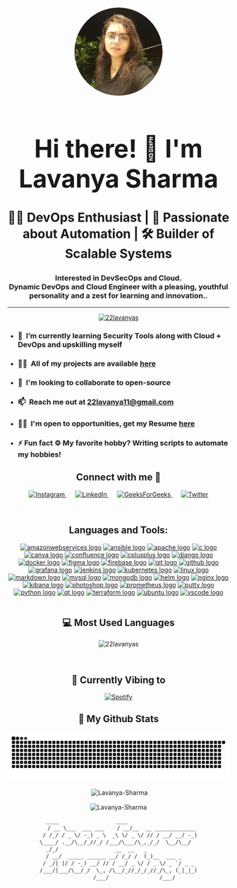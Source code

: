 <h1 align="center">

<div align="center">
<img src="./linkedin_profile_pic.png" alt="Photo" width="200" height="200" style="border-radius: 50%; object-fit: cover;">

  <h1>Hi there! 👋 I'm Lavanya Sharma</h1>
  <p>👨‍💻 DevOps Enthusiast | 🌟 Passionate about Automation | 🛠️ Builder of Scalable Systems</p>
</div>

<h3 align="center"> Interested in DevSecOps and Cloud. <br>
Dynamic DevOps and Cloud Engineer with a pleasing, youthful personality and a zest for learning and innovation..</h3>
<hr >

<p align="center"> <a href="https://github.com/ryo-ma/github-profile-trophy"><img src="https://github-profile-trophy.vercel.app/?username=22lavanyas" alt="22lavanyas" /></a> </p>


- ### 🌱 &nbsp;I’m currently learning **Security Tools along with Cloud + DevOps** and upskilling myself

- ### 👨‍💻&nbsp; All of my projects are available [here](https://github.com/22lavanyas?tab=repositories)

- ### 👯&nbsp; I'm looking to collaborate to open-source

- ### 📫&nbsp; Reach me out at <a href="mailto:22lavanya11@gmail.com"><b>22lavanya11@gmail.com</b></a>

- ### 👨‍💼&nbsp; I'm open to opportunities, get my Resume [here](https://drive.google.com/file/d/1Ww9h09JTkGt53Ov1RbXf5h4bZv8s_Hh5/view?usp=sharing)

- ### ⚡ Fun fact **⚙️ My favorite hobby? Writing scripts to automate my hobbies!**

<h2 align="center">Connect with me 🤝 <br> </h2>
<p align="center">
  <a href="https://www.instagram.com/22lavanya_bhardwaj" target="_blank">
    <img src="https://raw.githubusercontent.com/rahuldkjain/github-profile-readme-generator/master/src/images/icons/Social/instagram.svg" alt="Instagram" height="50" width="50" />
  </a>
  &nbsp;&nbsp;&nbsp;&nbsp;
  <a href="https://www.linkedin.com/in/22lavanya/" target="_blank">
    <img src="https://raw.githubusercontent.com/rahuldkjain/github-profile-readme-generator/master/src/images/icons/Social/linked-in-alt.svg" alt="LinkedIn" height="50" width="50" />
  </a>
  &nbsp;&nbsp;&nbsp;&nbsp;
  <a href="https://auth.geeksforgeeks.org/user/22lavanya11" target="_blank">
    <img src="https://raw.githubusercontent.com/rahuldkjain/github-profile-readme-generator/master/src/images/icons/Social/geeks-for-geeks.svg" alt="GeeksForGeeks" height="50" width="50" />
  </a>
  &nbsp;&nbsp;&nbsp;&nbsp;
  <a href="https://x.com/22lavanya11" target="_blank">
    <img src="https://raw.githubusercontent.com/rahuldkjain/github-profile-readme-generator/master/src/images/icons/Social/twitter.svg" alt="Twitter" height="50" width="50" />
  </a>
</p>

<br>
<h2 align="center">Languages and Tools:</h2>
<div align="center">
  <a href="https://aws.amazon.com" target="_blank" rel="noreferrer"><img src="https://cdn.jsdelivr.net/gh/devicons/devicon/icons/amazonwebservices/amazonwebservices-line-wordmark.svg" height="60" width="60" alt="amazonwebservices logo" /></a>
  <a href="https://www.ansible.com/" target="_blank" rel="noreferrer"><img src="https://cdn.jsdelivr.net/gh/devicons/devicon/icons/ansible/ansible-original.svg" height="60" width="60" alt="ansible logo" /></a>
  <a href="https://httpd.apache.org/" target="_blank" rel="noreferrer"><img src="https://cdn.jsdelivr.net/gh/devicons/devicon/icons/apache/apache-original.svg" height="60" width="60" alt="apache logo" /></a>
  <a href="https://www.cprogramming.com/" target="_blank" rel="noreferrer"><img src="https://cdn.jsdelivr.net/gh/devicons/devicon/icons/c/c-original.svg" height="60" width="60" alt="c logo" /></a>
  <a href="https://www.canva.com/" target="_blank" rel="noreferrer"><img src="https://cdn.jsdelivr.net/gh/devicons/devicon/icons/canva/canva-original.svg" height="60" width="60" alt="canva logo" /></a>
  <a href="https://www.atlassian.com/software/confluence" target="_blank" rel="noreferrer"><img src="https://cdn.jsdelivr.net/gh/devicons/devicon/icons/confluence/confluence-original.svg" height="60" width="60" alt="confluence logo" /></a>
  <a href="https://www.w3schools.com/cpp/" target="_blank" rel="noreferrer"><img src="https://cdn.jsdelivr.net/gh/devicons/devicon/icons/cplusplus/cplusplus-original.svg" height="60" width="60" alt="cplusplus logo" /></a>
  <a href="https://www.djangoproject.com/" target="_blank" rel="noreferrer"><img src="https://cdn.jsdelivr.net/gh/devicons/devicon/icons/django/django-plain.svg" height="60" width="60" alt="django logo" /></a>
  <a href="https://www.docker.com/" target="_blank" rel="noreferrer"><img src="https://cdn.jsdelivr.net/gh/devicons/devicon/icons/docker/docker-original.svg" height="60" width="60" alt="docker logo" /></a>
  <a href="https://www.figma.com/" target="_blank" rel="noreferrer"><img src="https://cdn.jsdelivr.net/gh/devicons/devicon/icons/figma/figma-original.svg" height="60" width="60" alt="figma logo" /></a>
  <a href="https://firebase.google.com/" target="_blank" rel="noreferrer"><img src="https://cdn.jsdelivr.net/gh/devicons/devicon/icons/firebase/firebase-plain.svg" height="60" width="60" alt="firebase logo" /></a>
  <a href="https://git-scm.com/" target="_blank" rel="noreferrer"><img src="https://cdn.jsdelivr.net/gh/devicons/devicon/icons/git/git-original.svg" height="60" width="60" alt="git logo" /></a>
  <a href="https://github.com/" target="_blank" rel="noreferrer"><img src="https://cdn.jsdelivr.net/gh/devicons/devicon/icons/github/github-original.svg" height="60" width="60" alt="github logo" /></a>
  <a href="https://grafana.com/" target="_blank" rel="noreferrer"><img src="https://cdn.jsdelivr.net/gh/devicons/devicon/icons/grafana/grafana-original.svg" height="60" width="60" alt="grafana logo" /></a>
  <a href="https://www.jenkins.io/" target="_blank" rel="noreferrer"><img src="https://cdn.jsdelivr.net/gh/devicons/devicon/icons/jenkins/jenkins-line.svg" height="60" width="60" alt="jenkins logo" /></a>
  <a href="https://kubernetes.io/" target="_blank" rel="noreferrer"><img src="https://cdn.jsdelivr.net/gh/devicons/devicon/icons/kubernetes/kubernetes-plain.svg" height="60" width="60" alt="kubernetes logo" /></a>
  <a href="https://www.linux.org/" target="_blank" rel="noreferrer"><img src="https://cdn.jsdelivr.net/gh/devicons/devicon/icons/linux/linux-original.svg" height="60" width="60" alt="linux logo" /></a>
  <a href="https://daringfireball.net/projects/markdown/" target="_blank" rel="noreferrer"><img src="https://cdn.jsdelivr.net/gh/devicons/devicon/icons/markdown/markdown-original.svg" height="60" width="60" alt="markdown logo" /></a>
  <a href="https://www.mysql.com/" target="_blank" rel="noreferrer"><img src="https://cdn.jsdelivr.net/gh/devicons/devicon/icons/mysql/mysql-original-wordmark.svg" height="60" width="60" alt="mysql logo" /></a>
  <a href="https://www.mongodb.com/" target="_blank" rel="noreferrer"><img src="https://cdn.jsdelivr.net/gh/devicons/devicon/icons/mongodb/mongodb-original.svg" height="60" width="60" alt="mongodb logo" /></a>
  <a href="https://helm.sh/" target="_blank" rel="noreferrer"><img src="https://cdn.jsdelivr.net/gh/devicons/devicon/icons/helm/helm-original.svg" height="60" width="60" alt="helm logo" /></a>
  <a href="https://nginx.org/" target="_blank" rel="noreferrer"><img src="https://cdn.jsdelivr.net/gh/devicons/devicon/icons/nginx/nginx-original.svg" height="60" width="60" alt="nginx logo" /></a>
  <a href="https://www.elastic.co/kibana/" target="_blank" rel="noreferrer"><img src="https://cdn.jsdelivr.net/gh/devicons/devicon/icons/kibana/kibana-original.svg" height="60" width="60" alt="kibana logo" /></a>
  <a href="https://www.adobe.com/products/photoshop.html" target="_blank" rel="noreferrer"><img src="https://cdn.jsdelivr.net/gh/devicons/devicon/icons/photoshop/photoshop-plain.svg" height="60" width="60" alt="photoshop logo" /></a>
  <a href="https://prometheus.io/" target="_blank" rel="noreferrer"><img src="https://cdn.jsdelivr.net/gh/devicons/devicon/icons/prometheus/prometheus-original.svg" height="60" width="60" alt="prometheus logo" /></a>
  <a href="https://www.putty.org/" target="_blank" rel="noreferrer"><img src="https://cdn.jsdelivr.net/gh/devicons/devicon/icons/putty/putty-original.svg" height="60" width="60" alt="putty logo" /></a>
  <a href="https://www.python.org/" target="_blank" rel="noreferrer"><img src="https://cdn.jsdelivr.net/gh/devicons/devicon/icons/python/python-original.svg" height="60" width="60" alt="python logo" /></a>
  <a href="https://www.qt.io/" target="_blank" rel="noreferrer"><img src="https://cdn.jsdelivr.net/gh/devicons/devicon/icons/qt/qt-original.svg" height="60" width="60" alt="qt logo" /></a>
  <a href="https://www.terraform.io/" target="_blank" rel="noreferrer"><img src="https://cdn.jsdelivr.net/gh/devicons/devicon/icons/terraform/terraform-original.svg" height="60" width="60" alt="terraform logo" /></a>
  <a href="https://ubuntu.com/" target="_blank" rel="noreferrer"><img src="https://cdn.jsdelivr.net/gh/devicons/devicon/icons/ubuntu/ubuntu-plain.svg" height="60" width="60" alt="ubuntu logo" /></a>
  <a href="https://code.visualstudio.com/" target="_blank" rel="noreferrer"><img src="https://cdn.jsdelivr.net/gh/devicons/devicon/icons/vscode/vscode-original.svg" height="60" width="60" alt="vscode logo" /></a>
</div>
<br>
<div align="center">
<h2>  💻 Most Used Languages </h2>

<p><img align="center" src="https://github-readme-stats.vercel.app/api/top-langs?username=22lavanyas&show_icons=true&locale=en&layout=compact" alt="22lavanyas" /></p>
</div>

<br>

 <div align="center"> 
<h2>🎵 Currently Vibing to </h2>

[![Spotify](https://spotify-live.vercel.app/api/spotify)](https://open.spotify.com/user/mlixpspj92r8h9o4noyo8qjdq)


<div align="center"> 
<h2>👀 My Github Stats</h2>

<img src="https://raw.githubusercontent.com/22lavanyas/22lavanyas/output/snake.svg" alt="Snake animation" />

<p>&nbsp;<img align="center" src="https://github-readme-stats.vercel.app/api?username=22lavanyas&show_icons=true&locale=en&theme=onedark" alt="Lavanya-Sharma" /></p>

<p><img align="center" src="https://github-readme-streak-stats.herokuapp.com/?user=22lavanyas&theme=onedark" alt="Lavanya-Sharma" /></p>

</div>
<div align="center">
  
```
  ____                  ____                      
  / __ \___  ___ ___    / __/__  __ _____________
  / /_/ / _ \/ -_) _ \  _\ \/ _ \/ // / __/ __/ -_) 
\____/ .__/\__/_//_/ /___/\___/\_,_/_/  \__/\__/  
 _/_/                  __  __   _               
  / __/  _____ ______ __/ /_/ /  (_)__  ___ _     
 / _/| |/ / -_) __/ // / __/ _ \/ / _ \/ _ `/ _ _ 
/___/|___/\__/_/  \_, /\__/_//_/_/_//_/\_, (_|_|_)
                 /___/                /___/       
```
</div>
